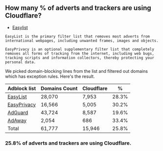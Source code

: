 ## How many % of adverts and trackers are using Cloudflare?


- [Easylist](https://web.archive.org/web/20210516110248/https://easylist.to/)
```
EasyList is the primary filter list that removes most adverts from international webpages, including unwanted frames, images and objects.

EasyPrivacy is an optional supplementary filter list that completely removes all forms of tracking from the internet, including web bugs, tracking scripts and information collectors, thereby protecting your personal data.
```


We picked domain-blocking lines from the list and filtered out domains which has exception rules.
Here's the result.


| Adblock list | Domains Count | Cloudflare | % |
| --- | --- | --- | --- |
| [EasyList](https://easylist.to/easylist/easylist.txt) | 28,070 | 7,953 | 28.3% |
| [EasyPrivacy](https://easylist.to/easylist/easyprivacy.txt) | 16,566 | 5,005 | 30.2% |
| [AdGuard](https://adguardteam.github.io/AdGuardSDNSFilter/Filters/filter.txt) | 43,724 | 8,587 | 19.6% |
| [AdAway](https://raw.githubusercontent.com/AdAway/adaway.github.io/master/hosts.txt) | 2,054 | 686 | 33.4% |
| Total | 61,777 | 15,946 | 25.8% |


### 25.8% of adverts and trackers are using Cloudflare.